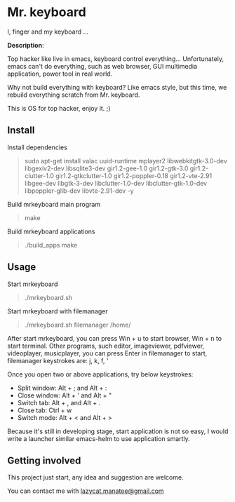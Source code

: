 # Mr. keyboard

I, finger and my keyboard ...

**Description**:

Top hacker like live in emacs, keyboard control everything...
Unfortunately, emacs can't do everything, such as web browser, GUI multimedia application, power tool in real world.

Why not build everything with keyboard?
Like emacs style, but this time, we rebuild everything scratch from Mr. keyboard.

This is OS for top hacker, enjoy it. ;)

## Install

Install dependencies
> sudo apt-get install valac uuid-runtime mplayer2 libwebkitgtk-3.0-dev libgexiv2-dev libsqlite3-dev gir1.2-gee-1.0 gir1.2-gtk-3.0 gir1.2-clutter-1.0 gir1.2-gtkclutter-1.0 gir1.2-poppler-0.18 gir1.2-vte-2.91 libgee-dev libgtk-3-dev libclutter-1.0-dev libclutter-gtk-1.0-dev libpoppler-glib-dev libvte-2.91-dev -y

Build mrkeyboard main program
> make

Build mrkeyboard applications
> ./build_apps make

## Usage

Start mrkeyboard
> ./mrkeyboard.sh

Start mrkeyboard with filemanager
> ./mrkeyboard.sh filemanager /home/

After start mrkeyboard, you can press Win + u to start browser, Win + n to start terminal.
Other programs, such editor, imageviewer, pdfviewer, videoplayer, musicplayer,
you can press Enter in filemanager to start, filemanager keystrokes are: j, k, f, '

Once you open two or above applications, try below keystrokes:
* Split window: Alt + ; and Alt + :
* Close window: Alt + ' and Alt + "
* Switch tab:   Alt + , and Alt + .
* Close tab:    Ctrl + w
* Switch mode:  Alt + < and Alt + > 

Because it's still in developing stage, start application is not so easy, I would write a launcher similar emacs-helm to use application smartly.

## Getting involved

This project just start, any idea and suggestion are welcome.

You can contact me with lazycat.manatee@gmail.com 

